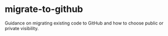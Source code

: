 # migrate-to-github
Guidance on migrating existing code to GitHub and how to choose public or private visibility.
